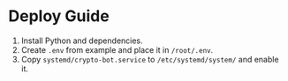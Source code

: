 # Deploy Guide

1. Install Python and dependencies.
2. Create `.env` from example and place it in `/root/.env`.
3. Copy `systemd/crypto-bot.service` to `/etc/systemd/system/` and enable it.
